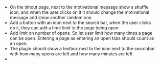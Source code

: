 - On the timout page, next to the motivational message show a shuffle icon, and when the user clicks on it it should change the motivational message and show another random one.
- Add a button with an icon next to the search bar, when the user clicks on it, they can add a time limit to the page being open
- Add limit on number of opens. So let user limit how many times a page can be open. Entering a page as entering an open tabs should count as an open. 
- The plugin should show a textbox next to the icon next to the searchbar with how many opens are left and how many minutes are left
- 